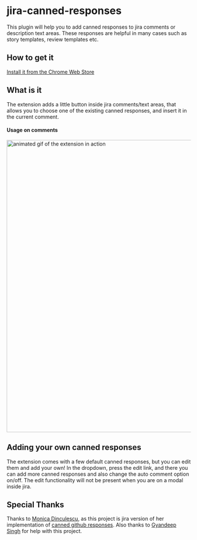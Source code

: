 # jira-canned-responses

This plugin will help you to add canned responses to jira comments or description text areas. These responses are helpful in many cases
such as story templates, review templates etc.

## How to get it

[Install it from the Chrome Web Store](https://chrome.google.com/webstore/detail/jira-canned-responses/doldccghdnpebpepkbcgipnjfgkphpbd)

## What is it

The extension adds a little button inside jira comments/text areas, that allows you to choose one of the existing canned responses, and insert it in the current comment.


#### Usage on comments

<img width="800" alt="animated gif of the extension in action" src="https://raw.githubusercontent.com/viren140290/jira-canned-responses/master/docs/2017-09-20%2023.24.39.gif">

## Adding your own canned responses

The extension comes with a few default canned responses, but you can edit them and add your own! In the dropdown, press the edit link, and there you can add more canned responses and also change the auto comment option on/off. The edit functionality will not be present when you are on a modal inside jira.


## Special Thanks

Thanks to [Monica Dinculescu](https://github.com/notwaldorf), as this project is jira version of her implementation of [canned github responses](https://github.com/notwaldorf/github-canned-responses).
Also thanks to [Gyandeep Singh](https://github.com/gyandeeps/) for help with this project.
